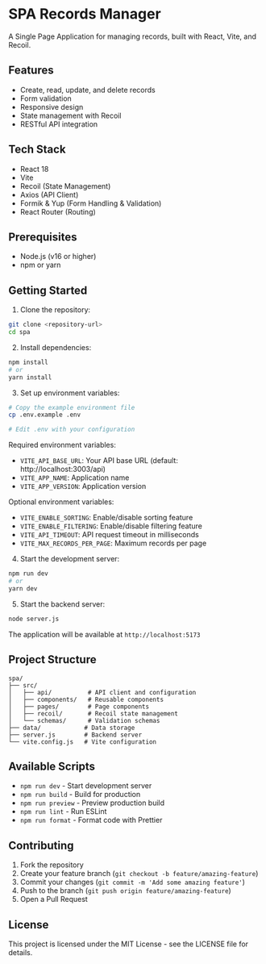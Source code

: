 # SPA Records Manager

A Single Page Application for managing records, built with React, Vite, and Recoil.

## Features

- Create, read, update, and delete records
- Form validation
- Responsive design
- State management with Recoil
- RESTful API integration

## Tech Stack

- React 18
- Vite
- Recoil (State Management)
- Axios (API Client)
- Formik & Yup (Form Handling & Validation)
- React Router (Routing)

## Prerequisites

- Node.js (v16 or higher)
- npm or yarn

## Getting Started

1. Clone the repository:

```bash
git clone <repository-url>
cd spa
```

2. Install dependencies:

```bash
npm install
# or
yarn install
```

3. Set up environment variables:

```bash
# Copy the example environment file
cp .env.example .env

# Edit .env with your configuration
```

Required environment variables:

- `VITE_API_BASE_URL`: Your API base URL (default: http://localhost:3003/api)
- `VITE_APP_NAME`: Application name
- `VITE_APP_VERSION`: Application version

Optional environment variables:

- `VITE_ENABLE_SORTING`: Enable/disable sorting feature
- `VITE_ENABLE_FILTERING`: Enable/disable filtering feature
- `VITE_API_TIMEOUT`: API request timeout in milliseconds
- `VITE_MAX_RECORDS_PER_PAGE`: Maximum records per page

4. Start the development server:

```bash
npm run dev
# or
yarn dev
```

5. Start the backend server:

```bash
node server.js
```

The application will be available at `http://localhost:5173`

## Project Structure

```
spa/
├── src/
│   ├── api/          # API client and configuration
│   ├── components/   # Reusable components
│   ├── pages/        # Page components
│   ├── recoil/       # Recoil state management
│   └── schemas/      # Validation schemas
├── data/            # Data storage
├── server.js        # Backend server
└── vite.config.js   # Vite configuration
```

## Available Scripts

- `npm run dev` - Start development server
- `npm run build` - Build for production
- `npm run preview` - Preview production build
- `npm run lint` - Run ESLint
- `npm run format` - Format code with Prettier

## Contributing

1. Fork the repository
2. Create your feature branch (`git checkout -b feature/amazing-feature`)
3. Commit your changes (`git commit -m 'Add some amazing feature'`)
4. Push to the branch (`git push origin feature/amazing-feature`)
5. Open a Pull Request

## License

This project is licensed under the MIT License - see the LICENSE file for details.
